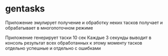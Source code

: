 # gentasks


Приложение эмулирует получение и обработку неких тасков
получает и обрабатывает в многопоточном режиме

Приложение генерирует таски 10 сек
Каждые 3 секунды выводит в консоль результат всех обработанных к этому моменту тасков
отдельно успешные и отдельно с ошибками